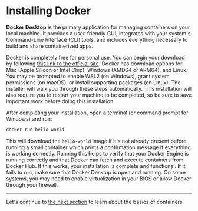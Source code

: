 # Installing Docker
**Docker Desktop** is the primary application for managing containers on your local machine. It provides a user-friendly GUI, integrates with your system's Command-Line Interface (CLI) tools, and includes everything necessary to build and share containerized apps. 

Docker is completely free for personal use. You can begin your download by following [this link to the official site](https://www.docker.com/products/docker-desktop/). Docker has download options for Mac (Apple Silicon or Intel Chip), Windows (AMD64 or ARM64), and Linux. You may be prompted to enable WSL2 (on Windows), grant system permissions (on macOS), or install supporting packages (on Linux). The installer will walk you through these steps automatically. This installation will also require you to restart your machine to be completed, so be sure to save important work before doing this installation.

After completing your installation, open a terminal (or command prompt for Windows) and run:
```bash
docker run hello-world
```
This will download the `hello-world` image if it's not already present before running a small container which prints a confirmation message if everything is working correctly. Running this helps to verify that your Docker Engine is running correctly and that Docker can fetch and execute containers from Docker Hub. If this works, your installation is complete and functional. If it fails to run, make sure that Docker Desktop is open and running. On some systems, you may need to enable virtualization in your BIOS or allow Docker through your firewall.

---

Let's continue to [the next section](02_containers.md) to learn about the basics of containers.